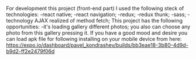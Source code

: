 For development this project (front-end part) I used the following steck of technologies: -react native; -react navigation; -redux; -redux thunk; -sass; -technology AJAX realized of method fetch; This project has the following opportunities: -it's loading gallery different photos; you also can choose any photo from this gallery pressing it. If you have a good mood and desire you can load apk file for following installing on your mobile device from here: https://expo.io/dashboard/pavel_kondrashev/builds/bb3eae18-3b80-4d9d-b9d2-ff2e2479f06d
